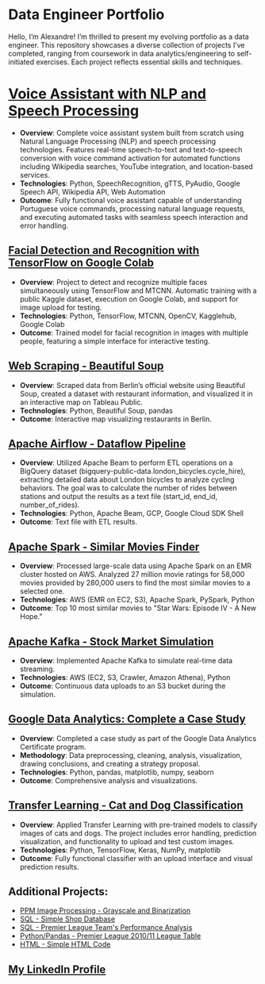# Data Engineer Portfolio

Hello, I’m Alexandre! I’m thrilled to present my evolving portfolio as a data engineer. This repository showcases a diverse collection of projects I’ve completed, ranging from coursework in data analytics/engineering to self-initiated exercises. Each project reflects essential skills and techniques.

# [Voice Assistant with NLP and Speech Processing](https://github.com/Zandersan/ml_study/tree/assistente_virtual_ptbr)
* **Overview**: Complete voice assistant system built from scratch using Natural Language Processing (NLP) and speech processing technologies. Features real-time speech-to-text and text-to-speech conversion with voice command activation for automated functions including Wikipedia searches, YouTube integration, and location-based services.
* **Technologies**: Python, SpeechRecognition, gTTS, PyAudio, Google Speech API, Wikipedia API, Web Automation
* **Outcome**: Fully functional voice assistant capable of understanding Portuguese voice commands, processing natural language requests, and executing automated tasks with seamless speech interaction and error handling.

## [Facial Detection and Recognition with TensorFlow on Google Colab](https://github.com/Zandersan/ml_study/blob/deteccao_facial/deteccao_facial.ipynb)
* **Overview**: Project to detect and recognize multiple faces simultaneously using TensorFlow and MTCNN. Automatic training with a public Kaggle dataset, execution on Google Colab, and support for image upload for testing.
* **Technologies**: Python, TensorFlow, MTCNN, OpenCV, Kagglehub, Google Colab
* **Outcome**: Trained model for facial recognition in images with multiple people, featuring a simple interface for interactive testing.

## [Web Scraping - Beautiful Soup](https://github.com/Zandersan/Beautiful-Soup)
* **Overview**: Scraped data from Berlin’s official website using Beautiful Soup, created a dataset with restaurant information, and visualized it in an interactive map on Tableau Public.
* **Technologies**: Python, Beautiful Soup, pandas
* **Outcome**: Interactive map visualizing restaurants in Berlin.

## [Apache Airflow - Dataflow Pipeline](https://github.com/Zandersan/Dataflow-Pipelines)
* **Overview**: Utilized Apache Beam to perform ETL operations on a BigQuery dataset (bigquery-public-data.london_bicycles.cycle_hire), extracting detailed data about London bicycles to analyze cycling behaviors. The goal was to calculate the number of rides between stations and output the results as a text file (start_id, end_id, number_of_rides).
* **Technologies**: Python, Apache Beam, GCP, Google Cloud SDK Shell
* **Outcome**: Text file with ETL results.

## [Apache Spark - Similar Movies Finder](https://github.com/Zandersan/Apache-Spark)
* **Overview**: Processed large-scale data using Apache Spark on an EMR cluster hosted on AWS. Analyzed 27 million movie ratings for 58,000 movies provided by 280,000 users to find the most similar movies to a selected one.
* **Technologies**: AWS (EMR on EC2, S3), Apache Spark, PySpark, Python
* **Outcome**: Top 10 most similar movies to "Star Wars: Episode IV - A New Hope."

## [Apache Kafka - Stock Market Simulation](https://github.com/Zandersan/Apache-Kafka)
* **Overview**: Implemented Apache Kafka to simulate real-time data streaming. 
* **Technologies**: AWS (EC2, S3, Crawler, Amazon Athena), Python
* **Outcome**: Continuous data uploads to an S3 bucket during the simulation.

## [Google Data Analytics: Complete a Case Study](https://github.com/Zandersan/GCP-Case-Study)
* **Overview**: Completed a case study as part of the Google Data Analytics Certificate program.
* **Methodology**: Data preprocessing, cleaning, analysis, visualization, drawing conclusions, and creating a strategy proposal.
* **Technologies**: Python, pandas, matplotlib, numpy, seaborn
* **Outcome**: Comprehensive analysis and visualizations.

## [Transfer Learning - Cat and Dog Classification](https://github.com/Zandersan/portifolio/blob/main/debinha_niko_transfer_learning.ipynb)  
* **Overview**: Applied Transfer Learning with pre-trained models to classify images of cats and dogs. The project includes error handling, prediction visualization, and functionality to upload and test custom images.  
* **Technologies**: Python, TensorFlow, Keras, NumPy, matplotlib  
* **Outcome**: Fully functional classifier with an upload interface and visual prediction results.


## Additional Projects:
* [PPM Image Processing - Grayscale and Binarization](https://github.com/Zandersan/binary_ppm)
* [SQL - Simple Shop Database](https://github.com/Zandersan/sql-database-shop)
* [SQL - Premier League Team's Performance Analysis](https://github.com/Zandersan/premier-league-sql)
* [Python/Pandas - Premier League 2010/11 League Table](https://github.com/Zandersan/pandas-data-analysis)
* [HTML - Simple HTML Code](https://github.com/Zandersan/HTML)

## [My LinkedIn Profile](https://www.linkedin.com/in/alexandre-rocha-b68693139/)
